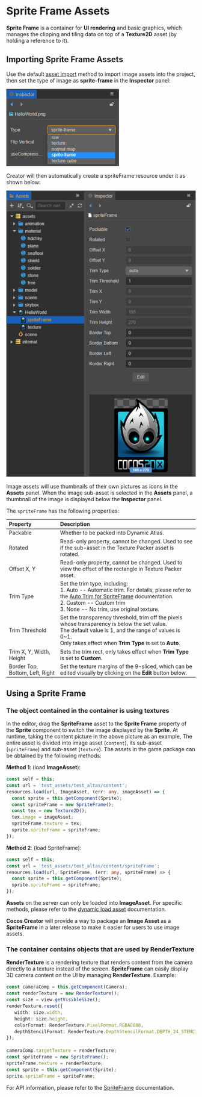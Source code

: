 # Sprite Frame Assets

__Sprite Frame__ is a container for __UI rendering__ and basic graphics, which manages the clipping and tiling data on top of a __Texture2D__ asset (by holding a reference to it).

## Importing Sprite Frame Assets

Use the default [asset import](asset-workflow.md) method to import image assets into the project, then set the type of image as __sprite-frame__ in the **Inspector** panel:

![set sprite-frame](sprite-frame/set-spriteframe.png)

Creator will then automatically create a spriteFrame resource under it as shown below:

![imported texture](sprite-frame/imported_texture.png)

Image assets will use thumbnails of their own pictures as icons in the **Assets** panel. When the image sub-asset is selected in the **Assets** panel, a thumbnail of the image is displayed below the **Inspector** panel.

The `spriteFrame` has the following properties:

| Property | Description |
| :--- | :--- |
| Packable | Whether to be packed into Dynamic Atlas. |
| Rotated  | Read-only property, cannot be changed. Used to see if the sub-asset in the Texture Packer asset is rotated. |
| Offset X, Y | Read-only property, cannot be changed. Used to view the offset of the rectangle in Texture Packer asset. |
| Trim Type | Set the trim type, including:<br>1. Auto -- Automatic trim. For details, please refer to the [Auto Trim for SpriteFrame](../ui-system/components/engine/trim.md) documentation.<br>2. Custom -- Custom trim<br>3. None -- No trim, use original texture. |
| Trim Threshold | Set the transparency threshold, trim off the pixels whose transparency is below the set value.<br>The default value is 1, and the range of values is 0~1.<br>Only takes effect when **Trim Type** is set to **Auto**.  |
| Trim X, Y, Width, Height | Sets the trim rect, only takes effect when **Trim Type** is set to **Custom**. |
| Border Top, Bottom, Left, Right | Set the texture margins of the 9-sliced, which can be edited visually by clicking on the **Edit** button below.  |

## Using a Sprite Frame

### The object contained in the container is using textures

In the editor, drag the __SpriteFrame__ asset to the __Sprite Frame__ property of the **Sprite** component to switch the image displayed by the __Sprite__. At runtime, taking the content picture in the above picture as an example, The entire asset is divided into image asset (`content`), its sub-asset (`spriteFrame`) and sub-asset (`texture`). The assets in the game package can be obtained by the following methods:

__Method 1__: (load __ImageAsset__):

```typescript
const self = this;
const url = 'test_assets/test_altas/content';
resources.load(url, ImageAsset, (err: any, imageAsset) => {
  const sprite = this.getComponent(Sprite);
  const spriteFrame = new SpriteFrame();
  const tex = new Texture2D();
  tex.image = imageAsset;
  spriteFrame.texture = tex;
  sprite.spriteFrame = spriteFrame;
});
```

__Method 2__: (load SpriteFrame):

```typescript
const self = this;
const url = 'test_assets/test_altas/content/spriteFrame';
resources.load(url, SpriteFrame, (err: any, spriteFrame) => {
  const sprite = this.getComponent(Sprite);
  sprite.spriteFrame = spriteFrame;
});
```

__Assets__ on the server can only be loaded into __ImageAsset__. For specific methods, please refer to the [dynamic load asset](./dynamic-load-resources.md) documentation.

__Cocos Creator__ will provide a way to package an __Image Asset__ as a __SpriteFrame__ in a later release to make it easier for users to use image assets.

### The container contains objects that are used by RenderTexture

__RenderTexture__ is a rendering texture that renders content from the camera directly to a texture instead of the screen. __SpriteFrame__ can easily display 3D camera content on the UI by managing __RenderTexture__. Example:

```typescript
const cameraComp = this.getComponent(Camera);
const renderTexture = new RenderTexture();
const size = view.getVisibleSize();
renderTexture.reset({
   width: size.width,
   height: size.height,
   colorFormat: RenderTexture.PixelFormat.RGBA8888,
   depthStencilFormat: RenderTexture.DepthStencilFormat.DEPTH_24_STENCIL_8
});

cameraComp.targetTexture = renderTexture;
const spriteFrame = new SpriteFrame();
spriteFrame.texture = renderTexture;
const sprite = this.getComponent(Sprite);
sprite.spriteFrame = spriteFrame;
```

For API information, please refer to the [SpriteFrame](__APIDOC__/en/#/docs/3.3/en/asset/Class/SpriteFrame) documentation.

